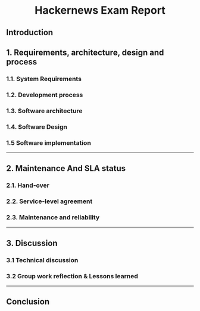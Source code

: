 <h1 align="center"> Hackernews Exam Report </h1>

## Introduction

## 1. Requirements, architecture, design and process

### 1.1. System Requirements 

### 1.2. Development process

### 1.3. Software architecture 

### 1.4. Software Design 

### 1.5 Software implementation 

<hr>

## 2. Maintenance And SLA status 

### 2.1. Hand-over

### 2.2. Service-level agreement

### 2.3. Maintenance and reliability

<hr>

## 3. Discussion

### 3.1 Technical discussion

### 3.2 Group work reflection & Lessons learned

<hr>

## Conclusion


